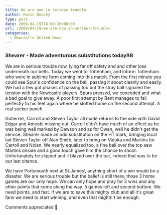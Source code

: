 ```yaml
---
title: We are now in serious trouble
author: Kevin Doocey
type: post
date: 2009-04-19T16:08:20+00:00
url: /2009/04/19/we-are-now-in-serious-trouble/
categories:
  - Newcastle United News
---
```


### Shearer - Made adventurous substitutions todayßß

We are in serious trouble now, lying far off safety and and other loss underneath our belts. Today we went to Tottenham, and inform Tottenham who were in sublime form coming into this match. From the first minute you could see Spur's confidence on the ball, passing it about cleanly and easily. We had a few got phases of passing too but the stray ball signaled the tension with the Newcastle players. Spurs pressed, we conceded and what a bad goal to give away. A poor first attempt by Bent manages to fall perfectly to his feet again where he slotted home on the second attempt. A real sucker punch.

Gutierrez, Carroll and Steven Taylor all made returns to the side with David Edgar and Ameobi missing out. Carroll didn't have much of an effect as he was being well marked by Dawson and as for Owen, well he didn't get the service. Shearer made an odd substitution on the HT mark, bringing local lad Steven Taylor off Alan Smith, later to bring on Viduka and Martins for Carroll and Nolan. We nearly equalized too, a fine ball over the top saw Martins onside and a good touch gave him the chance to shoot. Unfortunately he slipped and it blazed over the bar, indeed that was to be our last chance.

We have Portsmouth next at St.James', anything short of a win would be a disaster. We are serious trouble but the belief is still there, those 3 home games are our only hope. We can only hope and pray for 3 wins and any other points that come along the way. 5 games left and second bottom. We need points, and fast. If we are to save this mighty club and all it's great fans we need to start winning, and even that mightn't be enough.

Comments appreciated 🙂
